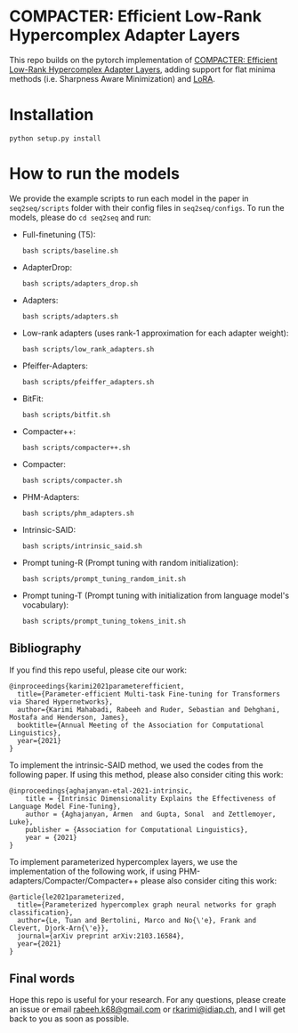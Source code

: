 # COMPACTER: Efficient Low-Rank Hypercomplex Adapter Layers
This repo builds on the pytorch implementation of [COMPACTER: Efficient Low-Rank Hypercomplex Adapter Layers](https://www.idiap.ch/~rkarimi/papers/compact_adapters.pdf), adding support for flat minima methods (i.e. Sharpness Aware Minimization) and [LoRA](https://arxiv.org/abs/2106.09685).

# Installation
```
python setup.py install
```

# How to run the models 
We provide the example scripts to run each model in the paper in `seq2seq/scripts`
folder with their config files in `seq2seq/configs`. To run the models, please do
`cd seq2seq` and run:
 - Full-finetuning (T5):
   ```
   bash scripts/baseline.sh
   ```  
 - AdapterDrop: 
   ```
   bash scripts/adapters_drop.sh
   ``` 
 - Adapters:
   ```
   bash scripts/adapters.sh
   ```
 - Low-rank adapters (uses rank-1 approximation for each adapter weight):
   ```
   bash scripts/low_rank_adapters.sh
   ```  
 - Pfeiffer-Adapters:
   ```
   bash scripts/pfeiffer_adapters.sh
   ``` 
 - BitFit:
   ```
   bash scripts/bitfit.sh
   ```
 - Compacter++:
   ```
   bash scripts/compacter++.sh
   ``` 
 - Compacter:
   ```
   bash scripts/compacter.sh
   ```
 - PHM-Adapters:
   ```
   bash scripts/phm_adapters.sh
   ```
 - Intrinsic-SAID:
   ```
   bash scripts/intrinsic_said.sh
   ```
 - Prompt tuning-R (Prompt tuning with random initialization): 
   ```
   bash scripts/prompt_tuning_random_init.sh
   ```
 - Prompt tuning-T (Prompt tuning with initialization from language model's vocabulary):
   ```
   bash scripts/prompt_tuning_tokens_init.sh
   ``` 

## Bibliography
If you find this repo useful, please cite our work:

```
@inproceedings{karimi2021parameterefficient,
  title={Parameter-efficient Multi-task Fine-tuning for Transformers via Shared Hypernetworks},
  author={Karimi Mahabadi, Rabeeh and Ruder, Sebastian and Dehghani, Mostafa and Henderson, James},
  booktitle={Annual Meeting of the Association for Computational Linguistics},
  year={2021}
}
```

To implement the intrinsic-SAID method, we used the codes from the following paper. If using this 
method, please also consider citing this work:
```
@inproceedings{aghajanyan-etal-2021-intrinsic,
    title = {Intrinsic Dimensionality Explains the Effectiveness of Language Model Fine-Tuning},
    author = {Aghajanyan, Armen  and Gupta, Sonal  and Zettlemoyer, Luke},
    publisher = {Association for Computational Linguistics},
    year = {2021}
}
```
To implement parameterized hypercomplex layers, we use the implementation of the following work,
if using PHM-adapters/Compacter/Compacter++ please also consider citing this work:
```
@article{le2021parameterized,
  title={Parameterized hypercomplex graph neural networks for graph classification},
  author={Le, Tuan and Bertolini, Marco and No{\'e}, Frank and Clevert, Djork-Arn{\'e}},
  journal={arXiv preprint arXiv:2103.16584},
  year={2021}
}
```

## Final words
Hope this repo is useful for your research. For any questions, please create an issue or
email rabeeh.k68@gmail.com or rkarimi@idiap.ch, and I will get back to you as soon as possible.

